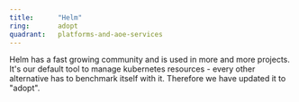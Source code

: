 ```yaml
---
title:      "Helm"
ring:       adopt
quadrant:   platforms-and-aoe-services
---
```


Helm has a fast growing community and is used in more and more projects. It's our default tool to manage kubernetes resources - every other alternative has to benchmark itself with it. Therefore we have updated it to "adopt".